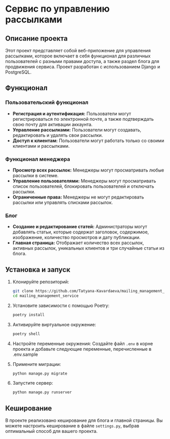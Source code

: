 # Сервис по управлению рассылками

## Описание проекта

Этот проект представляет собой веб-приложение для управления рассылками, которое включает в себя функционал для различных пользователей с разными правами доступа, а также раздел блога для продвижения сервиса. Проект разработан с использованием Django и PostgreSQL.

## Функционал

### Пользовательский функционал

- **Регистрация и аутентификация:** Пользователи могут регистрироваться по электронной почте, а также подтверждать свою почту для активации аккаунта.
- **Управление рассылками:** Пользователи могут создавать, редактировать и удалять свои рассылки.
- **Доступ к клиентам:** Пользователи могут работать только со своими клиентами и рассылками.

### Функционал менеджера

- **Просмотр всех рассылок:** Менеджеры могут просматривать любые рассылки в системе.
- **Управление пользователями:** Менеджеры могут просматривать список пользователей, блокировать пользователей и отключать рассылки.
- **Ограниченные права:** Менеджеры не могут редактировать рассылки или управлять списками рассылок.

### Блог

- **Создание и редактирование статей:** Администраторы могут добавлять статьи, которые содержат заголовок, содержимое, изображение, количество просмотров и дату публикации.
- **Главная страница:** Отображает количество всех рассылок, активных рассылок, уникальных клиентов и три случайные статьи из блога.

## Установка и запуск

1. Клонируйте репозиторий:
   ```bash
   git clone https://github.com/Tatyana-Kavardaeva/mailing_management_service
   cd mailing_management_service
   ```

2. Установите зависимости с помощью Poetry:
   ```bash
   poetry install
   ```

3. Активируйте виртуальное окружение:
   ```bash
   poetry shell
   ```

4. Настройте переменные окружения:
   Создайте файл `.env` в корне проекта и добавьте следующие переменные, перечисленные в .env.sample
   

6. Примените миграции:
   ```bash
   python manage.py migrate
   ```

7. Запустите сервер:
   ```bash
   python manage.py runserver
   ```

## Кеширование

В проекте реализовано кеширование для блога и главной страницы. Вы можете настроить кеширование в файле `settings.py`, выбрав оптимальный способ для вашего проекта.
